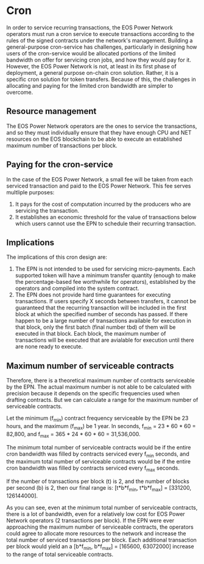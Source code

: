 # Cron
In order to service recurring transactions, the EOS Power Network operators must run a cron service to execute transactions according to the rules of the signed contracts under the network's management. Building a general-purpose cron-service has challenges, particularly in designing how users of the cron-service would be allocated portions of the limited bandwidth on offer for servicing cron jobs, and how they would pay for it. However, the EOS Power Network is not, at least in its first phase of deployment, a general purpose on-chain cron solution. Rather, it is a specific cron solution for token transfers. Because of this, the challenges in allocating and paying for the limited cron bandwidth are simpler to overcome.

## Resource management
The EOS Power Network operators are the ones to service the transactions, and so they must individually ensure that they have enough CPU and NET resources on the EOS blockchain to be able to execute an established maximum number of transactions per block.

## Paying for the cron-service
In the case of the EOS Power Network, a small fee will be taken from each serviced transaction and paid to the EOS Power Network. This fee serves multliple purposes:
1. It pays for the cost of computation incurred by the producers who are servicing the transaction.
2. It establishes an economic threshold for the value of transactions below which users cannot use the EPN to schedule their recurring transaction.

## Implications
The implications of this cron design are:
1. The EPN is not intended to be used for servicing micro-payments. Each supported token will have a minimum transfer quantity (enough to make the percentage-based fee worthwhile for operators), established by the operators and compiled into the system contract.
2. The EPN does not provide hard time guarantees for executing transactions. If users specify X seconds between transfers, it cannot be guaranteed that the recurring transaction will be included in the first block at which the specified number of seconds has passed. If there happen to be a large number of transactions available for execution in that block, only the first batch (final number tbd) of them will be executed in that block. Each block, the maximum number of transactions will be executed that are avialable for execution until there are none ready to execute.

## Maximum number of serviceable contracts
Therefore, there is a theoretical maximum number of contracts serviceable by the EPN. The actual maximum number is not able to be calculated with precision because it depends on the specific frequencies used when drafting contracts. But we can calculate a range for the maximum number of serviceable contracts.

Let the minimum (f<sub>min</sub>) contract frequency serviceable by the EPN be 23 hours, and the maximum (f<sub>max</sub>) be 1 year. In seconds, f<sub>min</sub> = 23 \* 60 \* 60 = 82,800, and f<sub>max</sub> = 365 \* 24 \* 60 \* 60 = 31,536,000. 

The minimum total number of serviceable contracts would be if the entire cron bandwidth was filled by contracts serviced every f<sub>min</sub> seconds, and the maximum total number of serviceable contracts would be if the entire cron bandwidth was filled by contracts serviced every f<sub>max</sub> seconds.

If the number of transactions per block (t) is 2, and the number of blocks per second (b) is 2, then our final range is:
[t\*b\*f<sub>min</sub>, t\*b\*f<sub>max</sub>] = [331200, 126144000].

As you can see, even at the minimum total number of serviceable contracts, there is a lot of bandwidth, even for a relatively low cost for EOS Power Network operators (2 transactions per block). If the EPN were ever approaching the maximum number of serviceable contracts, the operators could agree to allocate more resources to the network and increase the total number of serviced transactions per block. Each additional transaction per block would yield an a [b\*f<sub>min</sub>, b\*f<sub>max</sub>] = [165600, 63072000] increase to the range of total serviceable contracts.